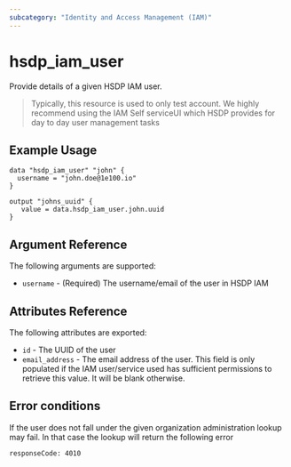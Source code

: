 ```yaml
---
subcategory: "Identity and Access Management (IAM)"
---
```


# hsdp_iam_user

Provide details of a given HSDP IAM user.

>Typically, this resource is used to only test account. We highly recommend using the IAM Self serviceUI which HSDP provides for day to day user management tasks

## Example Usage

```hcl
data "hsdp_iam_user" "john" {
  username = "john.doe@1e100.io"
}
```

```hcl
output "johns_uuid" {
   value = data.hsdp_iam_user.john.uuid
}
```

## Argument Reference

The following arguments are supported:

* `username` - (Required) The username/email of the user in HSDP IAM

## Attributes Reference

The following attributes are exported:

* `id` - The UUID of the user
* `email_address` - The email address of the user. This field is only populated if the IAM user/service used
has sufficient permissions to retrieve this value. It will be blank otherwise.

## Error conditions

If the user does not fall under the given organization administration lookup may fail. In that case the lookup will return the following error

`responseCode: 4010`
